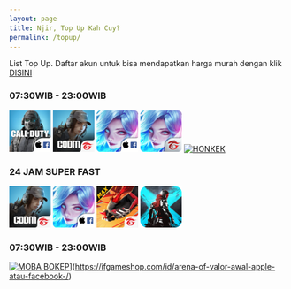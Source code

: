 ```yaml
---
layout: page
title: Njir, Top Up Kah Cuy?
permalink: /topup/
---
```

List Top Up.
Daftar akun untuk bisa mendapatkan harga murah dengan klik [DISINI](https://www.ifgameshop.com/?a=topupmurah)

### 07:30WIB - 23:00WIB
[![KODEMAPPLE/FB](https://raw.githubusercontent.com/KijangSalto/l/main/g/codm.png)](https://ifgameshop.com/id/call-of-duty-mobile-awal-apple-atau-facebook) [![KODEMGARENA](https://raw.githubusercontent.com/KijangSalto/l/main/g/codm1.png)](https://ifgameshop.com/id/call-of-duty-mobile-garena-via-player-id-) [![AOBAPPLE/FB](https://raw.githubusercontent.com/KijangSalto/l/main/g/aov.png)](https://ifgameshop.com/id/arena-of-valor-awal-apple-atau-facebook-) [![AOBGARENA](https://raw.githubusercontent.com/KijangSalto/l/main/g/aov1.png)](https://ifgameshop.com/id/aov-garena-via-id) [![HONKEK](https://raw.githubusercontent.com/KijangSalto/l/main/g/honkek.png)](https://ifgameshop.com/id/honkai-impact-3)

###  24 JAM SUPER FAST
[![GAME AAA](https://raw.githubusercontent.com/KijangSalto/l/main/g/codm1.png)](https://ifgameshop.com/id/codm-all-login-24-jam) [![MOBAFORNO](https://raw.githubusercontent.com/KijangSalto/l/main/g/aov.png)](https://ifgameshop.com/id/arena-of-valor-lg) [![EPEP](https://raw.githubusercontent.com/KijangSalto/l/main/g/epep.png)](https://ifgameshop.com/id/free-fire) [![KEBELETWARJON](https://raw.githubusercontent.com/KijangSalto/l/main/g/pb.png)](https://ifgameshop.com/id/blood-strike) 
### 07:30WIB - 23:00WIB
[<img src="{{ site.baseurl }}/images/g/aov.png" alt="MOBA BOKEP" style="width: 50px;"/>](https://raw.githubusercontent.com/KijangSalto/l/main/g/aov.png)](https://ifgameshop.com/id/arena-of-valor-awal-apple-atau-facebook-/)